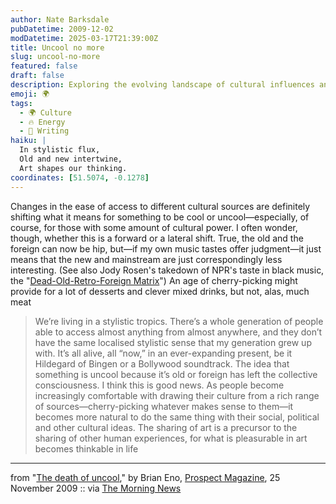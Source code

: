 ```yaml
---
author: Nate Barksdale
pubDatetime: 2009-12-02
modDatetime: 2025-03-17T21:39:00Z
title: Uncool no more
slug: uncool-no-more
featured: false
draft: false
description: Exploring the evolving landscape of cultural influences and what it means to be "cool" in a world of diverse options.
emoji: 🌍
tags:
  - 🌍 Culture
  - 🔥 Energy
  - 📝 Writing
haiku: |
  In stylistic flux,  
  Old and new intertwine,  
  Art shapes our thinking.
coordinates: [51.5074, -0.1278]
---
```


Changes in the ease of access to different cultural sources are definitely shifting what it means for something to be cool or uncool—especially, of course, for those with some amount of cultural power. I often wonder, though, whether this is a forward or a lateral shift. True, the old and the foreign can now be hip, but—if my own music tastes offer judgment—it just means that the new and mainstream are just correspondingly less interesting. (See also Jody Rosen's takedown of NPR's taste in black music, the "[Dead-Old-Retro-Foreign Matrix](http://web.archive.org/web/20110510185209/http://www.slate.com:80/blogs/blogs/browbeat/archive/2009/10/12/the-dorf-matrix-towards-a-theory-of-npr-s-taste-in-black-music.aspx)") An age of cherry-picking might provide for a lot of desserts and clever mixed drinks, but not, alas, much meat

> We’re living in a stylistic tropics. There’s a whole generation of people able to access almost anything from almost anywhere, and they don’t have the same localised stylistic sense that my generation grew up with. It’s all alive, all “now,” in an ever-expanding present, be it Hildegard of Bingen or a Bollywood soundtrack. The idea that something is uncool because it’s old or foreign has left the collective consciousness. I think this is good news. As people become increasingly comfortable with drawing their culture from a rich range of sources—cherry-picking whatever makes sense to them—it becomes more natural to do the same thing with their social, political and other cultural ideas. The sharing of art is a precursor to the sharing of other human experiences, for what is pleasurable in art becomes thinkable in life

---

from "[The death of uncool](http://web.archive.org/web/20110811045427/http://www.prospectmagazine.co.uk/2009/11/the-death-of-uncool/)," by Brian Eno, [Prospect Magazine](http://web.archive.org/web/20110811045427/http://www.prospectmagazine.co.uk/2009/11/the-death-of-uncool/), 25 November 2009 :: via [The Morning News](http://www.themorningnews.org/archives/headlines/2009/November/30/)
